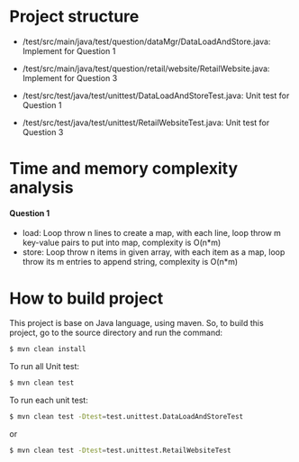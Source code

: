 # Project structure
- /test/src/main/java/test/question/dataMgr/DataLoadAndStore.java: Implement for Question 1
- /test/src/main/java/test/question/retail/website/RetailWebsite.java: Implement for Question 3

- /test/src/test/java/test/unittest/DataLoadAndStoreTest.java: Unit test for Question 1
- /test/src/test/java/test/unittest/RetailWebsiteTest.java: Unit test for Question 3

# Time and memory complexity analysis
#### Question 1
- load: Loop throw n lines to create a map, with each line, loop throw m key-value pairs to put into map, complexity is O(n*m)
- store: Loop throw n items in given array, with each item as a map, loop throw its m entries to append string, complexity is O(n*m)

# How to build project
This project is base on Java language, using maven. So, to build this project, go to the source directory and run the command:

```sh
$ mvn clean install
```
To run all Unit test:

```sh
$ mvn clean test
```

To run each unit test:

```sh
$ mvn clean test -Dtest=test.unittest.DataLoadAndStoreTest
```
or

```sh
$ mvn clean test -Dtest=test.unittest.RetailWebsiteTest
```